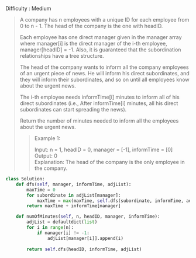 Difficulty : Medium 

>A company has n employees with a unique ID for each employee from 0 to n - 1. The head of the company is the one with headID.
>
>Each employee has one direct manager given in the manager array where manager[i] is the direct manager of the i-th employee, manager[headID] = -1. Also, it is guaranteed that the subordination relationships have a tree structure.
>
>The head of the company wants to inform all the company employees of an urgent piece of news. He will inform his direct subordinates, and they will inform their subordinates, and so on until all employees know about the urgent news.
>
>The i-th employee needs informTime[i] minutes to inform all of his direct subordinates (i.e., After informTime[i] minutes, all his direct subordinates can start spreading the news).
>
>Return the number of minutes needed to inform all the employees about the urgent news.
>
>>Example 1:  
>>
>>Input: n = 1, headID = 0, manager = [-1], informTime = [0]  
>>Output: 0  
>>Explanation: The head of the company is the only employee in the company.

```python
class Solution:
    def dfs(self, manager, informTime, adjList):
        maxTime = 0
        for subordinate in adjList[manager]:
            maxTime = max(maxTime, self.dfs(subordinate, informTime, adjList))
        return maxTime + informTime[manager]

    def numOfMinutes(self, n, headID, manager, informTime):
        adjList = defaultdict(list)
        for i in range(n):
            if manager[i] != -1:
                adjList[manager[i]].append(i)
        
        return self.dfs(headID, informTime, adjList)
```        
